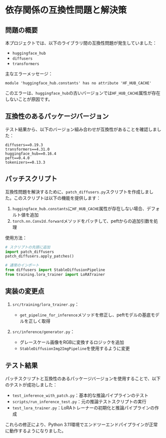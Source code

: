 # 依存関係の互換性問題と解決策

## 問題の概要

本プロジェクトでは、以下のライブラリ間の互換性問題が発生していました：

- `huggingface_hub`
- `diffusers`
- `transformers`

主なエラーメッセージ：
```
module 'huggingface_hub.constants' has no attribute 'HF_HUB_CACHE'
```

このエラーは、`huggingface_hub`の古いバージョンでは`HF_HUB_CACHE`属性が存在しないことが原因です。

## 互換性のあるパッケージバージョン

テスト結果から、以下のバージョン組み合わせが互換性があることを確認しました：

```
diffusers==0.19.3
transformers==4.31.0
huggingface_hub==0.16.4
peft==0.4.0
tokenizers==0.13.3
```

## パッチスクリプト

互換性問題を解決するために、`patch_diffusers.py`スクリプトを作成しました。このスクリプトは以下の機能を提供します：

1. `huggingface_hub.constants`に`HF_HUB_CACHE`属性が存在しない場合、デフォルト値を追加
2. `torch.nn.Conv2d.forward`メソッドをパッチして、peftからの追加引数を処理

使用方法：
```python
# スクリプトの先頭に追加
import patch_diffusers
patch_diffusers.apply_patches()

# 通常のインポート
from diffusers import StableDiffusionPipeline
from training.lora_trainer import LoRATrainer
```

## 実装の変更点

1. `src/training/lora_trainer.py`：
   - `get_pipeline_for_inference`メソッドを修正し、peftモデルの基底モデルを正しく取得

2. `src/inference/generator.py`：
   - グレースケール画像をRGBに変換するロジックを追加
   - `StableDiffusionImg2ImgPipeline`を使用するように変更

## テスト結果

パッチスクリプトと互換性のあるパッケージバージョンを使用することで、以下のテストが成功しました：

- `test_inference_with_patch.py`：基本的な推論パイプラインのテスト
- `scripts/run_inference_test.py`：元の推論テストスクリプトの実行
- `test_lora_trainer.py`：LoRAトレーナーの初期化と推論パイプラインの作成

これらの修正により、Python 3.11環境でエンドツーエンドパイプラインが正常に動作するようになりました。
